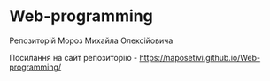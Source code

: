# Web-programming

Репозиторій Мороз Михайла Олексійовича


Посилання на сайт репозиторію - https://naposetivi.github.io/Web-programming/
